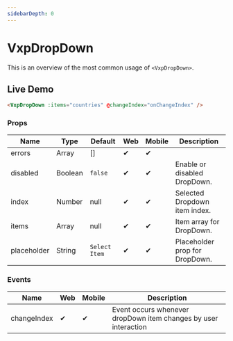```yaml
---
sidebarDepth: 0
---
```


# VxpDropDown

This is an overview of the most common usage of `<VxpDropDown>`.

## Live Demo

<DocExampleBox>

```html
<VxpDropDown :items="countries" @changeIndex="onChangeIndex" />
```

<VxpDropDownDoc />

</DocExampleBox>

### Props

| Name        | Type   | Default | Web | Mobile | Description |
| ----------- | ------ | ------- | --- | ------ | -----------|
| errors      | Array  | []      | ✔   | ✔      |
| disabled    | Boolean| `false` | ✔   | ✔      | Enable or disabled DropDown.
| index       | Number | null    | ✔   | ✔      | Selected Dropdown item index.
| items       | Array  | null    | ✔   | ✔      | Item array for DropDown.
| placeholder | String | `Select Item`| ✔   | ✔      | Placeholder prop for DropDown.

### Events

| Name        | Web | Mobile | Description
| ----------- | --- | ------ | -----------
| changeIndex | ✔   | ✔      | Event occurs whenever dropDown item changes by user interaction
